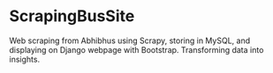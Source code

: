 # ScrapingBusSite
Web scraping from Abhibhus using Scrapy, storing in MySQL, and displaying on Django webpage with Bootstrap. Transforming data into insights.
